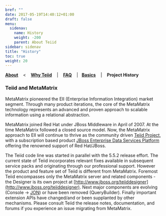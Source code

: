 ```yaml
---
bref: ""
date: 2017-05-19T14:40:12+01:00
draft: false
menu:
  sidenav:
    name: History
    weight: -200
    parent: About Teiid
sidebar: sidenav
title: "History"
toc: true
weight: 20
---
```

[**About**](..) &nbsp;&nbsp; < &nbsp;&nbsp; [**Why Teiid**](../why-teiid) &nbsp;&nbsp; | &nbsp;&nbsp; [**FAQ**](../faq) &nbsp;&nbsp; |&nbsp;&nbsp; [**Basics**](../basics) &nbsp;&nbsp; | &nbsp;&nbsp; **Project History**

### Teiid and MetaMatrix

MetaMatrix pioneered the EII (Enterprise Information Integration) market segment.  Through many product iterations, the core of the MetaMatrix technology represents an advanced and proven approach to scalable information using a relational abstraction.

MetaMatrix joined Red Hat under JBoss Middleware in April of 2007.  At the time MetaMatrix followed a closed source model.  Now, the MetaMatrix approach to EII will continue to thrive as the community driven [Teiid Project](../../index.html), with a subscription based product [JBoss Enterprise Data Services Platform](http://www.jboss.com/products/platforms/dataservices) offering the renowned support of Red Hat/JBoss.

The Teiid code line was started in parallel with the 5.5.2 release effort.  The current state of Teiid incorporates relevant fixes available in subsequent service packs and originating through our professional support.  However the product and feature set of Teiid is different from MetaMatrix.  Foremost Teiid encompasses only the MetaMatrix server and related components - the Designer is its own project at [http://www.jboss.org/teiiddesigner](http://www.jboss.org/teiiddesigner).  Next major components are evolving (Console -> [JON](http://www.jboss.com/products/jbosson/)) or have been removed (QueryBuilder). Finally important extension APIs have changed/and or been supplanted by other mechanisms. Please consult Teiid the release notes, documentation, and forums if you experience an issue migrating from MetaMatrix.
